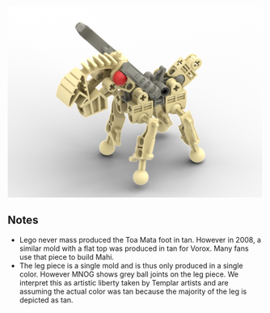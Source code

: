 ![](mahi-tame.png)

Notes
-----
* Lego never mass produced the Toa Mata foot in tan. However in 2008, a similar mold with a flat top was produced in tan for Vorox. Many fans use that piece to build Mahi.
* The leg piece is a single mold and is thus only produced in a single color. However  MNOG shows grey ball joints on the leg piece. We interpret this as artistic liberty taken by Templar artists and are assuming the actual color was tan because the majority of the leg is depicted as tan.